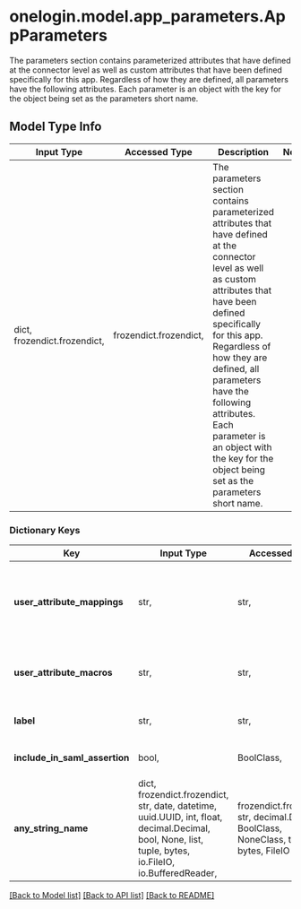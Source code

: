 # onelogin.model.app_parameters.AppParameters

The parameters section contains parameterized attributes that have defined at the connector level as well as custom attributes that have been defined specifically for this app. Regardless of how they are defined, all parameters have the following attributes. Each parameter is an object with the key for the object being set as the parameters short name.

## Model Type Info
Input Type | Accessed Type | Description | Notes
------------ | ------------- | ------------- | -------------
dict, frozendict.frozendict,  | frozendict.frozendict,  | The parameters section contains parameterized attributes that have defined at the connector level as well as custom attributes that have been defined specifically for this app. Regardless of how they are defined, all parameters have the following attributes. Each parameter is an object with the key for the object being set as the parameters short name. | 

### Dictionary Keys
Key | Input Type | Accessed Type | Description | Notes
------------ | ------------- | ------------- | ------------- | -------------
**user_attribute_mappings** | str,  | str,  | A user attribute to map values from For custom attributes prefix the name of the attribute with &#x60;custom_attribute_&#x60;. e.g. To get the value for custom attribute &#x60;employee_id&#x60; use &#x60;custom_attribute_employee_id&#x60;. | [optional] 
**user_attribute_macros** | str,  | str,  | When &#x60;user_attribute_mappings&#x60; is set to &#x60;_macro_&#x60; this macro will be used to assign the parameter value. | [optional] 
**label** | str,  | str,  | The can only be set when creating a new parameter. It can not be updated. | [optional] 
**include_in_saml_assertion** | bool,  | BoolClass,  | When true, this parameter will be included in a SAML assertion payload. | [optional] 
**any_string_name** | dict, frozendict.frozendict, str, date, datetime, uuid.UUID, int, float, decimal.Decimal, bool, None, list, tuple, bytes, io.FileIO, io.BufferedReader,  | frozendict.frozendict, str, decimal.Decimal, BoolClass, NoneClass, tuple, bytes, FileIO | any string name can be used but the value must be the correct type | [optional]

[[Back to Model list]](../../README.md#documentation-for-models) [[Back to API list]](../../README.md#documentation-for-api-endpoints) [[Back to README]](../../README.md)

